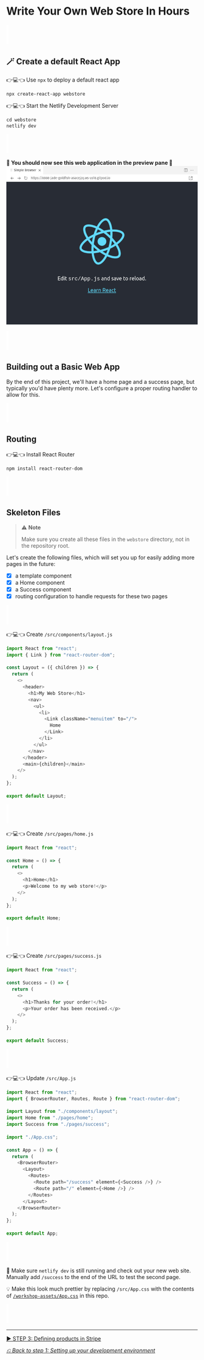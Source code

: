 # Write Your Own Web Store In Hours

![spacer](workshop-assets/readme-images/spacer.png)

## 🪄 Create a default React App

👉💻👈 Use `npx` to deploy a default react app

```shell
npx create-react-app webstore
```

👉💻👈 Start the Netlify Development Server

```shell
cd webstore
netlify dev
```

![spacer](workshop-assets/readme-images/spacer.png)

**🎉 You should now see this web application in the preview pane 🎉**
![Default React App in Gitpod Preview](workshop-assets/readme-images/gitpod-initial-website-preview.jpg)

![spacer](workshop-assets/readme-images/spacer.png)

## Building out a Basic Web App

By the end of this project, we'll have a home page and a success page, but typically you'd have plenty more. Let's configure a proper routing handler to allow for this.

![spacer](workshop-assets/readme-images/spacer.png)

## Routing

👉💻👈 Install React Router

```shell
npm install react-router-dom
```

![spacer](workshop-assets/readme-images/spacer.png)

## Skeleton Files

> ⚠️ **Note**
>
> Make sure you create all these files in the `webstore` directory, not in the repository root.

Let's create the following files, which will set you up for easily adding more pages in the future:

- [x] a template component
- [x] a Home component
- [x] a Success component
- [x] routing configuration to handle requests for these two pages

![spacer](workshop-assets/readme-images/spacer.png)

👉💻👈 Create `/src/components/layout.js`

```javascript
import React from "react";
import { Link } from "react-router-dom";

const Layout = ({ children }) => {
  return (
    <>
      <header>
        <h1>My Web Store</h1>
        <nav>
          <ul>
            <li>
              <Link className="menuitem" to="/">
                Home
              </Link>
            </li>
          </ul>
        </nav>
      </header>
      <main>{children}</main>
    </>
  );
};

export default Layout;
```

![spacer](workshop-assets/readme-images/spacer.png)

👉💻👈 Create `/src/pages/home.js`

```javascript
import React from "react";

const Home = () => {
  return (
    <>
      <h1>Home</h1>
      <p>Welcome to my web store!</p>
    </>
  );
};

export default Home;
```

![spacer](workshop-assets/readme-images/spacer.png)

👉💻👈 Create `/src/pages/success.js`

```javascript
import React from "react";

const Success = () => {
  return (
    <>
      <h1>Thanks for your order!</h1>
      <p>Your order has been received.</p>
    </>
  );
};

export default Success;
```

![spacer](workshop-assets/readme-images/spacer.png)

👉💻👈 Update `/src/App.js`

```javascript
import React from "react";
import { BrowserRouter, Routes, Route } from "react-router-dom";

import Layout from "./components/layout";
import Home from "./pages/home";
import Success from "./pages/success";

import "./App.css";

const App = () => {
  return (
    <BrowserRouter>
      <Layout>
        <Routes>
          <Route path="/success" element={<Success />} />
          <Route path="/" element={<Home />} />
        </Routes>
      </Layout>
    </BrowserRouter>
  );
};

export default App;
```

![spacer](workshop-assets/readme-images/spacer.png)

🧪 Make sure `netlify dev` is still running and check out your new web site. Manually add `/success` to the end of the URL to test the second page.

💡 Make this look much prettier by replacing `/src/App.css` with the contents of [`/workshop-assets/App.css`](https://raw.githubusercontent.com/bendechrai/write-your-own-web-store-in-hours/main/workshop-assets/App.css) in this repo.

![spacer](workshop-assets/readme-images/spacer.png)

---

[▶️ STEP 3: Defining products in Stripe](./STEP-3-DEFINING-PRODUCTS-IN-STRIPE.md)

_[⎌ Back to step 1: Setting up your development environment](./STEP-1-DEVELOPMENT-ENVIRONMENT.md)_
